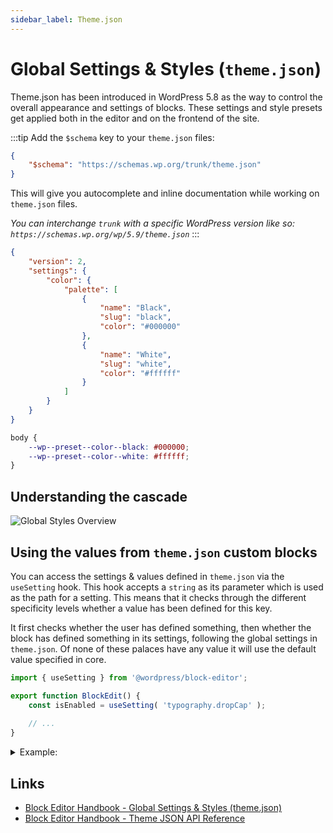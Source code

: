 ```yaml
---
sidebar_label: Theme.json
---
```


# Global Settings & Styles (`theme.json`)

Theme.json has been introduced in WordPress 5.8 as the way to control the overall appearance and settings of blocks. These settings and style presets get applied both in the editor and on the frontend of the site.

:::tip
Add the `$schema` key to your `theme.json` files:

```json
{
    "$schema": "https://schemas.wp.org/trunk/theme.json"
}
```

This will give you autocomplete and inline documentation while working on `theme.json` files.

_You can interchange `trunk` with a specific WordPress version like so: `https://schemas.wp.org/wp/5.9/theme.json`_
:::

```json title="theme.json"
{
    "version": 2,
    "settings": {
        "color": {
            "palette": [
                {
                    "name": "Black",
                    "slug": "black",
                    "color": "#000000"
                },
                {
                    "name": "White",
                    "slug": "white",
                    "color": "#ffffff"
                }
            ]
        }
    }
}
```

```css title="generated custom properties"
body {
    --wp--preset--color--black: #000000;
    --wp--preset--color--white: #ffffff;
}
```

## Understanding the cascade

![Global Styles Overview](/img/global-styles-input-output.png)

## Using the values from `theme.json` custom blocks

You can access the settings & values defined in `theme.json` via the `useSetting` hook. This hook accepts a `string` as its parameter which is used as the path for a setting. This means that it checks through the different specificity levels whether a value has been defined for this key.

It first checks whether the user has defined something, then whether the block has defined something in its settings, following the global settings in `theme.json`. Of none of these palaces have any value it will use the default value specified in core.

```js
import { useSetting } from '@wordpress/block-editor';

export function BlockEdit() {
    const isEnabled = useSetting( 'typography.dropCap' );
    
    // ...
}
```

<details>
    <summary>Example:</summary>
<p>

 Lets say we have this `theme.json` file:

```json title="theme.json"
{
    "settings": {
        "typography": {
            "dropCap": false
        }
    },
    "blocks": [
        "core/paragraph": {
            "settings": {
                "typography": {
                    "dropCap": true
                }
            }
        }
    ]
}
```

Using `useSetting('typography.dropCap')` would only return `true` if it is being called from within the `core/paragraph` block.

</p>
</details>

## Links

- [Block Editor Handbook - Global Settings & Styles (theme.json)](https://developer.wordpress.org/block-editor/how-to-guides/themes/theme-json/)
- [Block Editor Handbook - Theme JSON API Reference](https://developer.wordpress.org/block-editor/reference-guides/theme-json-reference/theme-json-living/)
